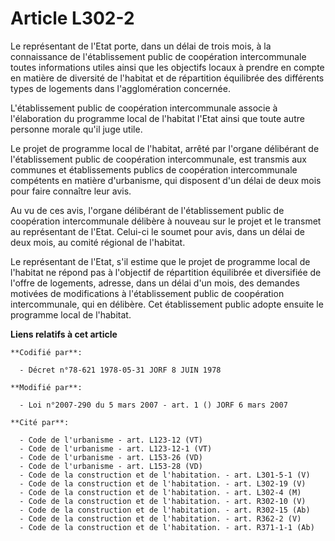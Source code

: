 # Article L302-2

Le représentant de l'Etat porte, dans un délai de trois mois, à la connaissance de l'établissement public de coopération
intercommunale toutes informations utiles ainsi que les objectifs locaux à prendre en compte en matière de diversité de
l'habitat et de répartition équilibrée des différents types de logements dans l'agglomération concernée.

L'établissement public de coopération intercommunale associe à l'élaboration du programme local de l'habitat l'Etat ainsi que
toute autre personne morale qu'il juge utile.

Le projet de programme local de l'habitat, arrêté par l'organe délibérant de l'établissement public de coopération
intercommunale, est transmis aux communes et établissements publics de coopération intercommunale compétents en matière
d'urbanisme, qui disposent d'un délai de deux mois pour faire connaître leur avis.

Au vu de ces avis, l'organe délibérant de l'établissement public de coopération intercommunale délibère à nouveau sur le
projet et le transmet au représentant de l'Etat. Celui-ci le soumet pour avis, dans un délai de deux mois, au comité régional
de l'habitat.

Le représentant de l'Etat, s'il estime que le projet de programme local de l'habitat ne répond pas à l'objectif de
répartition équilibrée et diversifiée de l'offre de logements, adresse, dans un délai d'un mois, des demandes motivées de
modifications à l'établissement public de coopération intercommunale, qui en délibère. Cet établissement public adopte
ensuite le programme local de l'habitat.

**Liens relatifs à cet article**

	**Codifié par**:

	  - Décret n°78-621 1978-05-31 JORF 8 JUIN 1978

	**Modifié par**:

	  - Loi n°2007-290 du 5 mars 2007 - art. 1 () JORF 6 mars 2007

	**Cité par**:

	  - Code de l'urbanisme - art. L123-12 (VT)
	  - Code de l'urbanisme - art. L123-12-1 (VT)
	  - Code de l'urbanisme - art. L153-26 (VD)
	  - Code de l'urbanisme - art. L153-28 (VD)
	  - Code de la construction et de l'habitation. - art. L301-5-1 (V)
	  - Code de la construction et de l'habitation. - art. L302-19 (V)
	  - Code de la construction et de l'habitation. - art. L302-4 (M)
	  - Code de la construction et de l'habitation. - art. R302-10 (V)
	  - Code de la construction et de l'habitation. - art. R302-15 (Ab)
	  - Code de la construction et de l'habitation. - art. R362-2 (V)
	  - Code de la construction et de l'habitation. - art. R371-1-1 (Ab)
